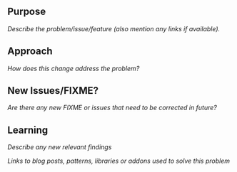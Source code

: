 ## Purpose
_Describe the problem/issue/feature (also mention any links if available)._

## Approach
_How does this change address the problem?_

## New Issues/FIXME?
_Are there any new FIXME or issues that need to be corrected in future?_

## Learning
_Describe any new relevant findings_

_Links to blog posts, patterns, libraries or addons used to solve this problem_

